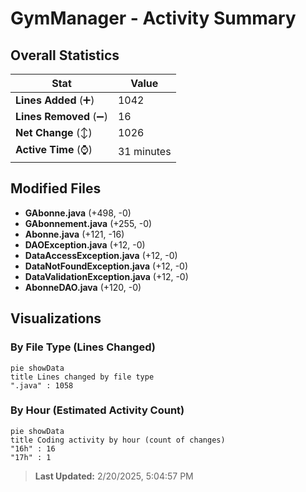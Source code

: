 # GymManager - Activity Summary 

## Overall Statistics

| Stat                   | Value                                                             |
| ---------------------- | ----------------------------------------------------------------- |
| **Lines Added** (➕)   | 1042                                          |
| **Lines Removed** (➖) | 16                                        |
| **Net Change** (↕)    | 1026                |
| **Active Time** (⌚)   | 31 minutes |


## Modified Files
- **GAbonne.java** (+498, -0)
- **GAbonnement.java** (+255, -0)
- **Abonne.java** (+121, -16)
- **DAOException.java** (+12, -0)
- **DataAccessException.java** (+12, -0)
- **DataNotFoundException.java** (+12, -0)
- **DataValidationException.java** (+12, -0)
- **AbonneDAO.java** (+120, -0)

## Visualizations

### By File Type (Lines Changed)

```mermaid
pie showData
title Lines changed by file type
".java" : 1058
```

### By Hour (Estimated Activity Count)

```mermaid
pie showData
title Coding activity by hour (count of changes)
"16h" : 16
"17h" : 1
```


> **Last Updated:** 2/20/2025, 5:04:57 PM